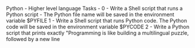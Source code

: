 Python - Higher level language
Tasks -
0 - Write a Shell script that runs a Python script - The Python file name will be saved in the environment variable $PYFILE
1 - Write a Shell script that runs Python code. The Python code will be saved in the environment variable $PYCODE
2 - Write a Python script that prints exactly "Programming is like building a multilingual puzzle, followed by a new line
